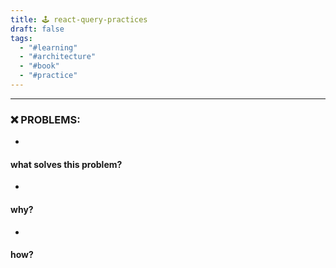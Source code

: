 ```yaml
---
title: 🕹️ react-query-practices
draft: false
tags:
  - "#learning"
  - "#architecture"
  - "#book"
  - "#practice"
---
```

 
---

 ### ❌ PROBLEMS:
* 

#### what solves this problem?
* 
#### why?

* 

#### how?






